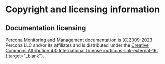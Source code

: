 # Copyright and licensing information

## Documentation licensing

Percona Monitoring and Management documentation is (C)2009-2023 Percona LLC and/or its affiliates and is distributed under the [Creative Commons Attribution 4.0 International License :octicons-link-external-16:](https://creativecommons.org/licenses/by/4.0/){:target="_blank"}.